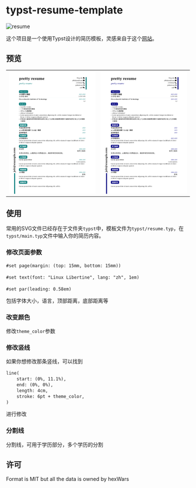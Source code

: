 

#  typst-resume-template

![resume](https://img.shields.io/badge/resume-typst-9cf)

这个项目是一个使用Typst设计的简历模板，灵感来自于这个[网站](https://satnaing.dev/blog)。

## 预览

|  |  |
|:---:|:---:|
| ![preview](./assets/typst-resume-template.png)  | ![preview2](./assets/typst-resume-template2.png) |

## 使用

常用的SVG文件已经存在于文件夹`typst`中，模板文件为`typst/resume.typ`，在`typst/main.typ`文件中输入你的简历内容。

### 修改页面参数

```typst
#set page(margin: (top: 15mm, bottom: 15mm))

#set text(font: "Linux Libertine", lang: "zh", 1em)

#set par(leading: 0.58em)
```

包括字体大小，语言，顶部距离，底部距离等

### 改变颜色

修改`theme_color`参数


### 修改竖线

如果你想修改那条竖线，可以找到

```typst
line(
    start: (0%, 11.1%),
    end: (0%, 0%),
    length: 4cm,
    stroke: 6pt + theme_color,
)
```

进行修改

### 分割线

分割线，可用于学历部分，多个学历的分割

## 许可

Format is MIT but all the data is owned by hexWars

